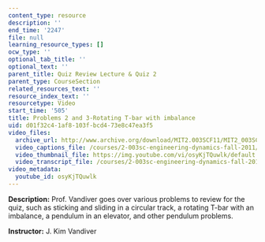 ```yaml
---
content_type: resource
description: ''
end_time: '2247'
file: null
learning_resource_types: []
ocw_type: ''
optional_tab_title: ''
optional_text: ''
parent_title: Quiz Review Lecture & Quiz 2
parent_type: CourseSection
related_resources_text: ''
resource_index_text: ''
resourcetype: Video
start_time: '505'
title: Problems 2 and 3-Rotating T-bar with imbalance
uid: d01f32c4-1af8-103f-bcd4-73e8c47ea3f5
video_files:
  archive_url: http://www.archive.org/download/MIT2.003SCF11/MIT2_003SCF11_lec18_300k.mp4
  video_captions_file: /courses/2-003sc-engineering-dynamics-fall-2011/20864ffb64f45644bd4b2e6b75b44359_osyKjTQuwlk.vtt
  video_thumbnail_file: https://img.youtube.com/vi/osyKjTQuwlk/default.jpg
  video_transcript_file: /courses/2-003sc-engineering-dynamics-fall-2011/b1db1e2b7378f092a2c80b35d4e59edc_osyKjTQuwlk.pdf
video_metadata:
  youtube_id: osyKjTQuwlk
---
```


**Description:** Prof. Vandiver goes over various problems to review for the quiz, such as sticking and sliding in a circular track, a rotating T-bar with an imbalance, a pendulum in an elevator, and other pendulum problems.

**Instructor:** J. Kim Vandiver



